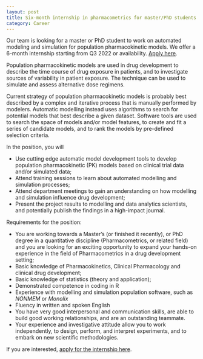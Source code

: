 ```yaml
---
layout: post
title: Six-month internship in pharmacometrics for master/PhD students
category: Career
---
```


Our team is looking for a master or PhD student to work on automated modeling
and simulation for population pharmacokinetic models. We offer a 6-month
internship starting from Q3 2022 or availability. [Apply
here](https://careers.roche.com/global/en/job/ROCHGLOBAL202206124965EXTERNALENGLOBAL/Student-Internship-in-Pharmacometrics-6-months).

Population pharmacokinetic models are used in drug development to describe the
time course of drug exposure in patients, and to investigate sources of
variability in patient exposure. The technique can be used to simulate and
assess alternative dose regimens.

Current strategy of population pharmacokinetic models is probably best described
by a complex and iterative process that is manually performed by modelers.
Automatic modelling instead uses algorithms to search for potential models that
best describe a given dataset. Software tools are used to search the space of
models and/or model features, to create and fit a series of candidate models,
and to rank the models by pre-defined selection criteria.

In the position, you will

* Use cutting edge automatic model development tools to develop population
  pharmacokinetic (PK) models based on clinical trial data and/or simulated
  data;
* Attend training sessions to learn about automated modelling and simulation
  processes;
* Attend department meetings to gain an understanding on how modelling and
  simulation influence drug development;
* Present the project results to modelling and data analytics scientists, and
  potentially publish the findings in a high-impact journal.

Requirements for the position:

* You are working towards a Master’s (or finished it recently), or PhD degree in
  a quantitative discipline (Pharmacometrics, or related field) and you are
  looking for an exciting opportunity to expand your hands-on experience in the
  field of Pharmacometrics in a drug development setting;
* Basic knowledge of Pharmacokinetics, Clinical Pharmacology and clinical drug
  development;
* Basic knowledge of statistics (theory and application);
* Demonstrated competence in coding in R
* Experience with modelling and simulation population software, such as *NONMEM*
  or *Monolix*
* Fluency in written and spoken English
* You have very good interpersonal and communication skills, are able to build
  good working relationships, and are an outstanding teammate.
* Your experience and investigative attitude allow you to work independently, to
  design, perform, and interpret experiments, and to embark on new scientific
  methodologies.

If you are interested, [apply for the internship here](https://careers.roche.com/global/en/job/ROCHGLOBAL202206124965EXTERNALENGLOBAL/Student-Internship-in-Pharmacometrics-6-months).
